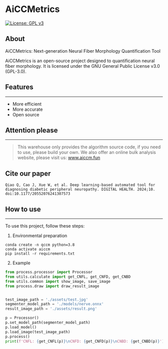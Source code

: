 # AiCCMetrics

[![License: GPL v3](https://img.shields.io/badge/License-GPLv3-blue.svg)](https://www.gnu.org/licenses/gpl-3.0)

## About

AiCCMetrics: Next-generation Neural Fiber Morphology Quantification Tool

AiCCMetrics is an open-source project designed to quantification neural fiber morphology. It is licensed under the GNU
General Public License v3.0 (GPL-3.0).

## Features
<hr>

- More efficient
- More accurate
- Open source

## Attention please
<hr>

> This warehouse only provides the algorithm source code, if you need to use, please build your own. We also offer an online bulk analysis website, please visit us: www.aiccm.fun


##  Cite our paper
```
Qiao Q, Cao J, Xue W, et al. Deep learning-based automated tool for diagnosing diabetic peripheral neuropathy. DIGITAL HEALTH. 2024;10. doi:10.1177/20552076241307573
```


## How to use
<hr>

To use this project, follow these steps:

1. Environmental preparation
```shell
conda create -n qccm python=3.8
conda activate aiccm
pip install -r requirements.txt
```

2. Example
```python
from process.processor import Processor
from utils.calculate import get_CNFL, get_CNFD, get_CNBD
from utils.common import show_image, save_image
from process.draw import draw_result_image


test_image_path = './assets/test.jpg'
segmenter_model_path = './models/nerve.onnx'
result_image_path = './assets/result.png'

p = Processor()
p.set_model_path(segmenter_model_path)
p.load_model()
p.load_image(test_image_path)
p.process()
print(f'CNFL: {get_CNFL(p)}\nCNFD: {get_CNFD(p)}\nCNBD: {get_CNBD(p)}')
```


